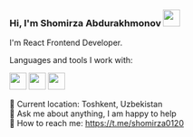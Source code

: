 ### Hi, I'm Shomirza Abdurakhmonov <img src="https://media2.giphy.com/media/w1OBpBd7kJqHrJnJ13/200w.webp?cid=ecf05e47ed20tfuaaixhx97yg5ui4n71hx6xdsx3y45a3qx5&rid=200w.webp&ct=s" width="30px"> <br/>
I'm React Frontend Developer.

Languages and tools I work with:

<code><img src="https://e7.pngegg.com/pngimages/840/443/png-clipart-html-5-logo-web-development-html-css3-canvas-element-web-design-w3c-html5-logo-miscellaneous-text-thumbnail.png" width="30px"></code>
<code><img src="https://p1.hiclipart.com/preview/326/868/1022/css3-badge-blue-and-white-css-icon-png-clipart.jpg" width="30px"></code>
<code><img src="https://encrypted-tbn0.gstatic.com/images?q=tbn:ANd9GcQbCLUKOQCOI-AjefkLBKJhki0UiBHwEjZ4qp9DDqRoKd2MGzwlgap-96EFhgQZkwt0XGM&usqp=CAU" width="30px"></code>

📍   Current location: Toshkent, Uzbekistan <br/>
📝  Ask me about anything, I am happy to help <br/>
📨  How to reach me: https://t.me/shomirza0120 <br/>
